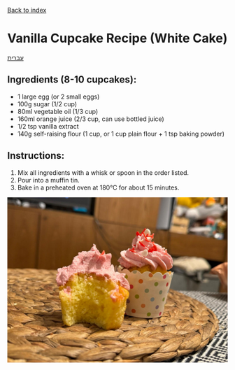 [Back to index](../index.MD)

# Vanilla Cupcake Recipe (White Cake)
[עברית](./vanila_cupcakes.he.MD)

## Ingredients (8-10 cupcakes):
- 1 large egg (or 2 small eggs)
- 100g sugar (1/2 cup)
- 80ml vegetable oil (1/3 cup)
- 160ml orange juice (2/3 cup, can use bottled juice)
- 1/2 tsp vanilla extract
- 140g self-raising flour (1 cup, or 1 cup plain flour + 1 tsp baking powder)

## Instructions:
1. Mix all ingredients with a whisk or spoon in the order listed.
2. Pour into a muffin tin.
3. Bake in a preheated oven at 180°C for about 15 minutes.

![Vanilla Cupcakes](../images/cupcake.jpg)

